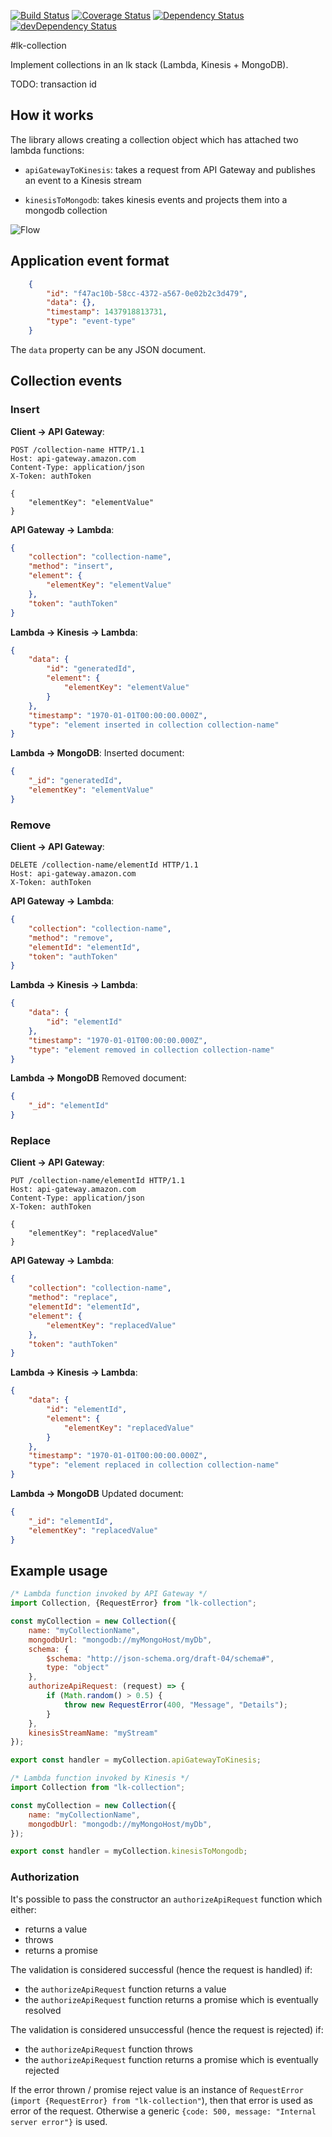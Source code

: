 [![Build Status](https://travis-ci.org/innowatio/lk-collection.svg?branch=master)](https://travis-ci.org/innowatio/lk-collection)
[![Coverage Status](https://coveralls.io/repos/innowatio/lk-collection/badge.svg?branch=master&service=github)](https://coveralls.io/github/innowatio/lk-collection?branch=master)
[![Dependency Status](https://david-dm.org/innowatio/lk-collection.svg)](https://david-dm.org/innowatio/lk-collection)
[![devDependency Status](https://david-dm.org/innowatio/lk-collection/dev-status.svg)](https://david-dm.org/innowatio/lk-collection#info=devDependencies)

#lk-collection

Implement collections in an lk stack (Lambda, Kinesis + MongoDB).

TODO: transaction id
## How it works

The library allows creating a collection object which has attached two lambda
functions:

- `apiGatewayToKinesis`: takes a request from API Gateway and publishes an
  event to a Kinesis stream

- `kinesisToMongodb`: takes kinesis events and projects them into a mongodb
  collection

![Flow](./docs/flow.png)

## Application event format

```json
    {
        "id": "f47ac10b-58cc-4372-a567-0e02b2c3d479",
        "data": {},
        "timestamp": 1437918813731,
        "type": "event-type"
    }
```

The `data` property can be any JSON document.

## Collection events

### Insert

**Client -> API Gateway**:
```
POST /collection-name HTTP/1.1
Host: api-gateway.amazon.com
Content-Type: application/json
X-Token: authToken

{
    "elementKey": "elementValue"
}
```
**API Gateway -> Lambda**:
```json
{
    "collection": "collection-name",
    "method": "insert",
    "element": {
        "elementKey": "elementValue"
    },
    "token": "authToken"
}
```
**Lambda -> Kinesis -> Lambda**:
```json
{
    "data": {
        "id": "generatedId",
        "element": {
            "elementKey": "elementValue"
        }
    },
    "timestamp": "1970-01-01T00:00:00.000Z",
    "type": "element inserted in collection collection-name"
}
```
**Lambda -> MongoDB**:
Inserted document:
```json
{
    "_id": "generatedId",
    "elementKey": "elementValue"
}
```

### Remove

**Client -> API Gateway**:
```
DELETE /collection-name/elementId HTTP/1.1
Host: api-gateway.amazon.com
X-Token: authToken
```
**API Gateway -> Lambda**:
```json
{
    "collection": "collection-name",
    "method": "remove",
    "elementId": "elementId",
    "token": "authToken"
}
```
**Lambda -> Kinesis -> Lambda**:
```json
{
    "data": {
        "id": "elementId"
    },
    "timestamp": "1970-01-01T00:00:00.000Z",
    "type": "element removed in collection collection-name"
}
```
**Lambda -> MongoDB**
Removed document:
```json
{
    "_id": "elementId"
}
```

### Replace

**Client -> API Gateway**:
```
PUT /collection-name/elementId HTTP/1.1
Host: api-gateway.amazon.com
Content-Type: application/json
X-Token: authToken

{
    "elementKey": "replacedValue"
}
```
**API Gateway -> Lambda**:
```json
{
    "collection": "collection-name",
    "method": "replace",
    "elementId": "elementId",
    "element": {
        "elementKey": "replacedValue"
    },
    "token": "authToken"
}
```
**Lambda -> Kinesis -> Lambda**:
```json
{
    "data": {
        "id": "elementId",
        "element": {
            "elementKey": "replacedValue"
        }
    },
    "timestamp": "1970-01-01T00:00:00.000Z",
    "type": "element replaced in collection collection-name"
}
```
**Lambda -> MongoDB**
Updated document:
```json
{
    "_id": "elementId",
    "elementKey": "replacedValue"
}
```

## Example usage

```js
/* Lambda function invoked by API Gateway */
import Collection, {RequestError} from "lk-collection";

const myCollection = new Collection({
    name: "myCollectionName",
    mongodbUrl: "mongodb://myMongoHost/myDb",
    schema: {
        $schema: "http://json-schema.org/draft-04/schema#",
        type: "object"
    },
    authorizeApiRequest: (request) => {
        if (Math.random() > 0.5) {
            throw new RequestError(400, "Message", "Details");
        }
    },
    kinesisStreamName: "myStream"
});

export const handler = myCollection.apiGatewayToKinesis;
```

```js
/* Lambda function invoked by Kinesis */
import Collection from "lk-collection";

const myCollection = new Collection({
    name: "myCollectionName",
    mongodbUrl: "mongodb://myMongoHost/myDb",
});

export const handler = myCollection.kinesisToMongodb;
```

### Authorization

It's possible to pass the constructor an `authorizeApiRequest` function which
either:

- returns a value
- throws
- returns a promise

The validation is considered successful (hence the request is handled) if:

- the `authorizeApiRequest` function returns a value
- the `authorizeApiRequest` function returns a promise which is eventually
  resolved

The validation is considered unsuccessful (hence the request is rejected) if:

- the `authorizeApiRequest` function throws
- the `authorizeApiRequest` function returns a promise which is eventually
  rejected

If the error thrown / promise reject value is an instance of `RequestError`
(`import {RequestError} from "lk-collection"`), then that error is used as
error of the request. Otherwise a generic
`{code: 500, message: "Internal server error"}` is used.
